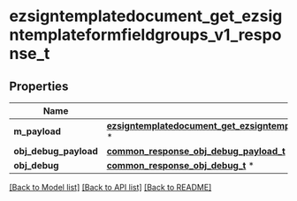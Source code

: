 # ezsigntemplatedocument_get_ezsigntemplateformfieldgroups_v1_response_t

## Properties
Name | Type | Description | Notes
------------ | ------------- | ------------- | -------------
**m_payload** | [**ezsigntemplatedocument_get_ezsigntemplateformfieldgroups_v1_response_m_payload_t**](ezsigntemplatedocument_get_ezsigntemplateformfieldgroups_v1_response_m_payload.md) \* |  | 
**obj_debug_payload** | [**common_response_obj_debug_payload_t**](common_response_obj_debug_payload.md) \* |  | [optional] 
**obj_debug** | [**common_response_obj_debug_t**](common_response_obj_debug.md) \* |  | [optional] 

[[Back to Model list]](../README.md#documentation-for-models) [[Back to API list]](../README.md#documentation-for-api-endpoints) [[Back to README]](../README.md)


